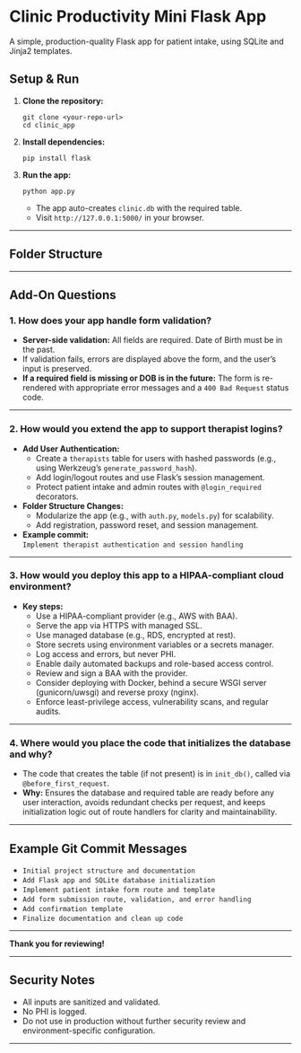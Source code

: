 # Clinic Productivity Mini Flask App

A simple, production-quality Flask app for patient intake, using SQLite and Jinja2 templates.

## Setup & Run

1. **Clone the repository:**
    ```
    git clone <your-repo-url>
    cd clinic_app
    ```

2. **Install dependencies:**
    ```
    pip install flask
    ```

3. **Run the app:**
    ```
    python app.py
    ```
    - The app auto-creates `clinic.db` with the required table.
    - Visit `http://127.0.0.1:5000/` in your browser.

---

## Folder Structure


---

## Add-On Questions

### 1. How does your app handle form validation?
- **Server-side validation:** All fields are required. Date of Birth must be in the past.
- If validation fails, errors are displayed above the form, and the user’s input is preserved.
- **If a required field is missing or DOB is in the future:** The form is re-rendered with appropriate error messages and a `400 Bad Request` status code.

---

### 2. How would you extend the app to support therapist logins?
- **Add User Authentication:**
    - Create a `therapists` table for users with hashed passwords (e.g., using Werkzeug’s `generate_password_hash`).
    - Add login/logout routes and use Flask’s session management.
    - Protect patient intake and admin routes with `@login_required` decorators.
- **Folder Structure Changes:**
    - Modularize the app (e.g., with `auth.py`, `models.py`) for scalability.
    - Add registration, password reset, and session management.
- **Example commit:**  
    `Implement therapist authentication and session handling`

---

### 3. How would you deploy this app to a HIPAA-compliant cloud environment?
- **Key steps:**
    - Use a HIPAA-compliant provider (e.g., AWS with BAA).
    - Serve the app via HTTPS with managed SSL.
    - Use managed database (e.g., RDS, encrypted at rest).
    - Store secrets using environment variables or a secrets manager.
    - Log access and errors, but never PHI.
    - Enable daily automated backups and role-based access control.
    - Review and sign a BAA with the provider.
    - Consider deploying with Docker, behind a secure WSGI server (gunicorn/uwsgi) and reverse proxy (nginx).
    - Enforce least-privilege access, vulnerability scans, and regular audits.

---

### 4. Where would you place the code that initializes the database and why?
- The code that creates the table (if not present) is in `init_db()`, called via `@before_first_request`.
- **Why:** Ensures the database and required table are ready before any user interaction, avoids redundant checks per request, and keeps initialization logic out of route handlers for clarity and maintainability.

---

## Example Git Commit Messages

- `Initial project structure and documentation`
- `Add Flask app and SQLite database initialization`
- `Implement patient intake form route and template`
- `Add form submission route, validation, and error handling`
- `Add confirmation template`
- `Finalize documentation and clean up code`

---

**Thank you for reviewing!**

---

## Security Notes

- All inputs are sanitized and validated.
- No PHI is logged.
- Do not use in production without further security review and environment-specific configuration.

---


